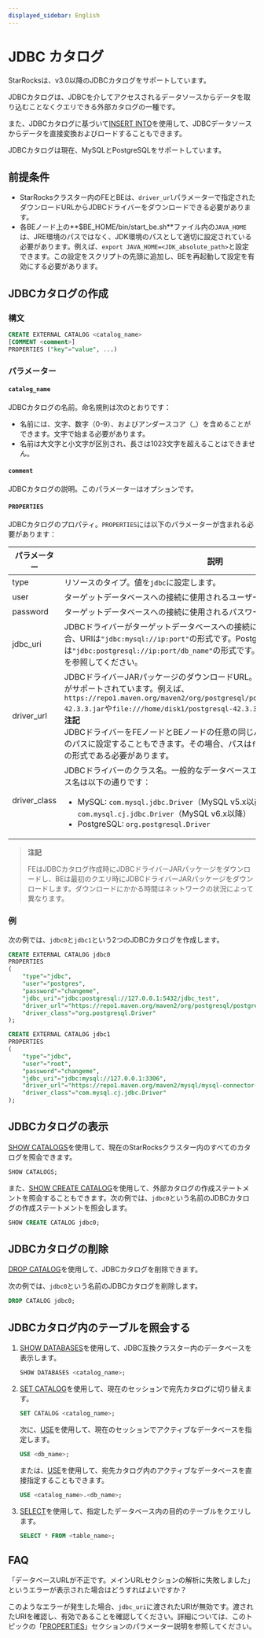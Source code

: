 ```yaml
---
displayed_sidebar: English
---
```


# JDBC カタログ

StarRocksは、v3.0以降のJDBCカタログをサポートしています。

JDBCカタログは、JDBCを介してアクセスされるデータソースからデータを取り込むことなくクエリできる外部カタログの一種です。

また、JDBCカタログに基づいて[INSERT INTO](../../sql-reference/sql-statements/data-manipulation/INSERT.md)を使用して、JDBCデータソースからデータを直接変換およびロードすることもできます。

JDBCカタログは現在、MySQLとPostgreSQLをサポートしています。

## 前提条件

- StarRocksクラスター内のFEとBEは、`driver_url`パラメーターで指定されたダウンロードURLからJDBCドライバーをダウンロードできる必要があります。
- 各BEノード上の**$BE_HOME/bin/start_be.sh**ファイル内の`JAVA_HOME`は、JRE環境のパスではなく、JDK環境のパスとして適切に設定されている必要があります。例えば、`export JAVA_HOME=<JDK_absolute_path>`と設定できます。この設定をスクリプトの先頭に追加し、BEを再起動して設定を有効にする必要があります。

## JDBCカタログの作成

### 構文

```SQL
CREATE EXTERNAL CATALOG <catalog_name>
[COMMENT <comment>]
PROPERTIES ("key"="value", ...)
```

### パラメーター

#### `catalog_name`

JDBCカタログの名前。命名規則は次のとおりです：

- 名前には、文字、数字（0-9）、およびアンダースコア（_）を含めることができます。文字で始まる必要があります。
- 名前は大文字と小文字が区別され、長さは1023文字を超えることはできません。

#### `comment`

JDBCカタログの説明。このパラメーターはオプションです。

#### `PROPERTIES`

JDBCカタログのプロパティ。`PROPERTIES`には以下のパラメーターが含まれる必要があります：

| **パラメーター** | **説明**                                                     |
| ----------------- | ------------------------------------------------------------ |
| type              | リソースのタイプ。値を`jdbc`に設定します。                  |
| user              | ターゲットデータベースへの接続に使用されるユーザー名。     |
| password          | ターゲットデータベースへの接続に使用されるパスワード。     |
| jdbc_uri          | JDBCドライバーがターゲットデータベースへの接続に使用するURI。MySQLの場合、URIは`"jdbc:mysql://ip:port"`の形式です。PostgreSQLの場合、URIは`"jdbc:postgresql://ip:port/db_name"`の形式です。詳細については、[PostgreSQL](https://jdbc.postgresql.org/documentation/head/connect.html)を参照してください。 |
| driver_url        | JDBCドライバーJARパッケージのダウンロードURL。HTTP URLまたはファイルURLがサポートされています。例えば、`https://repo1.maven.org/maven2/org/postgresql/postgresql/42.3.3/postgresql-42.3.3.jar`や`file:///home/disk1/postgresql-42.3.3.jar`です。<br />**注記**<br />JDBCドライバーをFEノードとBEノードの任意の同じパスに配置し、`driver_url`をそのパスに設定することもできます。その場合、パスは`file:///<path>/to/the/driver`の形式である必要があります。 |
| driver_class      | JDBCドライバーのクラス名。一般的なデータベースエンジンのJDBCドライバークラス名は以下の通りです：<ul><li>MySQL: `com.mysql.jdbc.Driver`（MySQL v5.x以前）および`com.mysql.cj.jdbc.Driver`（MySQL v6.x以降）</li><li>PostgreSQL: `org.postgresql.Driver`</li></ul> |

> **注記**
>
> FEはJDBCカタログ作成時にJDBCドライバーJARパッケージをダウンロードし、BEは最初のクエリ時にJDBCドライバーJARパッケージをダウンロードします。ダウンロードにかかる時間はネットワークの状況によって異なります。

### 例

次の例では、`jdbc0`と`jdbc1`という2つのJDBCカタログを作成します。

```SQL
CREATE EXTERNAL CATALOG jdbc0
PROPERTIES
(
    "type"="jdbc",
    "user"="postgres",
    "password"="changeme",
    "jdbc_uri"="jdbc:postgresql://127.0.0.1:5432/jdbc_test",
    "driver_url"="https://repo1.maven.org/maven2/org/postgresql/postgresql/42.3.3/postgresql-42.3.3.jar",
    "driver_class"="org.postgresql.Driver"
);

CREATE EXTERNAL CATALOG jdbc1
PROPERTIES
(
    "type"="jdbc",
    "user"="root",
    "password"="changeme",
    "jdbc_uri"="jdbc:mysql://127.0.0.1:3306",
    "driver_url"="https://repo1.maven.org/maven2/mysql/mysql-connector-java/8.0.28/mysql-connector-java-8.0.28.jar",
    "driver_class"="com.mysql.cj.jdbc.Driver"
);
```

## JDBCカタログの表示

[SHOW CATALOGS](../../sql-reference/sql-statements/data-manipulation/SHOW_CATALOGS.md)を使用して、現在のStarRocksクラスター内のすべてのカタログを照会できます。

```SQL
SHOW CATALOGS;
```

また、[SHOW CREATE CATALOG](../../sql-reference/sql-statements/data-manipulation/SHOW_CREATE_CATALOG.md)を使用して、外部カタログの作成ステートメントを照会することもできます。次の例では、`jdbc0`という名前のJDBCカタログの作成ステートメントを照会します。

```SQL
SHOW CREATE CATALOG jdbc0;
```

## JDBCカタログの削除

[DROP CATALOG](../../sql-reference/sql-statements/data-definition/DROP_CATALOG.md)を使用して、JDBCカタログを削除できます。

次の例では、`jdbc0`という名前のJDBCカタログを削除します。

```SQL
DROP CATALOG jdbc0;
```

## JDBCカタログ内のテーブルを照会する

1. [SHOW DATABASES](../../sql-reference/sql-statements/data-manipulation/SHOW_DATABASES.md)を使用して、JDBC互換クラスター内のデータベースを表示します。

   ```SQL
   SHOW DATABASES <catalog_name>;
   ```

2. [SET CATALOG](../../sql-reference/sql-statements/data-definition/SET_CATALOG.md)を使用して、現在のセッションで宛先カタログに切り替えます。

    ```SQL
    SET CATALOG <catalog_name>;
    ```

    次に、[USE](../../sql-reference/sql-statements/data-definition/USE.md)を使用して、現在のセッションでアクティブなデータベースを指定します。

    ```SQL
    USE <db_name>;
    ```

    または、[USE](../../sql-reference/sql-statements/data-definition/USE.md)を使用して、宛先カタログ内のアクティブなデータベースを直接指定することもできます。

    ```SQL
    USE <catalog_name>.<db_name>;
    ```

3. [SELECT](../../sql-reference/sql-statements/data-manipulation/SELECT.md)を使用して、指定したデータベース内の目的のテーブルをクエリします。

   ```SQL
   SELECT * FROM <table_name>;
   ```

## FAQ

「データベースURLが不正です。メインURLセクションの解析に失敗しました」というエラーが表示された場合はどうすればよいですか？

このようなエラーが発生した場合、`jdbc_uri`に渡されたURIが無効です。渡されたURIを確認し、有効であることを確認してください。詳細については、このトピックの「[PROPERTIES](#properties)」セクションのパラメーター説明を参照してください。
